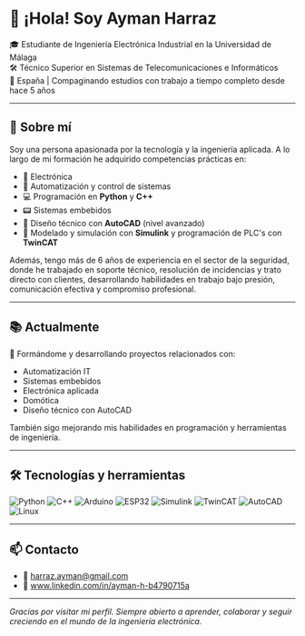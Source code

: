 # 👋 ¡Hola! Soy Ayman Harraz

🎓 Estudiante de Ingeniería Electrónica Industrial en la Universidad de Málaga  
🛠️ Técnico Superior en Sistemas de Telecomunicaciones e Informáticos  
📍 España | Compaginando estudios con trabajo a tiempo completo desde hace 5 años

---

## 🚀 Sobre mí

Soy una persona apasionada por la tecnología y la ingeniería aplicada. A lo largo de mi formación he adquirido competencias prácticas en:

- 🔌 Electrónica
- 🤖 Automatización y control de sistemas
- 💻 Programación en **Python** y **C++**
- 📟 Sistemas embebidos
- 📐 Diseño técnico con **AutoCAD** (nivel avanzado)
- 🧠 Modelado y simulación con **Simulink** y programación de PLC's con **TwinCAT**

Además, tengo más de 6 años de experiencia en el sector de la seguridad, donde he trabajado en soporte técnico, resolución de incidencias y trato directo con clientes, desarrollando habilidades en trabajo bajo presión, comunicación efectiva y compromiso profesional.

---

## 📚 Actualmente

🔧 Formándome y desarrollando proyectos relacionados con:

- Automatización IT  
- Sistemas embebidos  
- Electrónica aplicada  
- Domótica  
- Diseño técnico con AutoCAD  

También sigo mejorando mis habilidades en programación y herramientas de ingeniería.

---

## 🛠️ Tecnologías y herramientas

![Python](https://img.shields.io/badge/-Python-3776AB?style=flat&logo=python&logoColor=white)
![C++](https://img.shields.io/badge/-C++-00599C?style=flat&logo=cplusplus&logoColor=white)
![Arduino](https://img.shields.io/badge/-Arduino-00979D?style=flat&logo=arduino&logoColor=white)
![ESP32](https://img.shields.io/badge/-ESP32-grey?style=flat)
![Simulink](https://img.shields.io/badge/-Simulink-F77F00?style=flat&logo=mathworks&logoColor=white)
![TwinCAT](https://img.shields.io/badge/-TwinCAT-blue?style=flat)
![AutoCAD](https://img.shields.io/badge/-AutoCAD-E34F26?style=flat&logo=autodesk&logoColor=white)
![Linux](https://img.shields.io/badge/-Linux-FCC624?style=flat&logo=linux&logoColor=black)

---

## 📫 Contacto

- 📧 harraz.ayman@gmail.com  
- 💼 www.linkedin.com/in/ayman-h-b4790715a


---

_Gracias por visitar mi perfil. Siempre abierto a aprender, colaborar y seguir creciendo en el mundo de la ingeniería electrónica._
